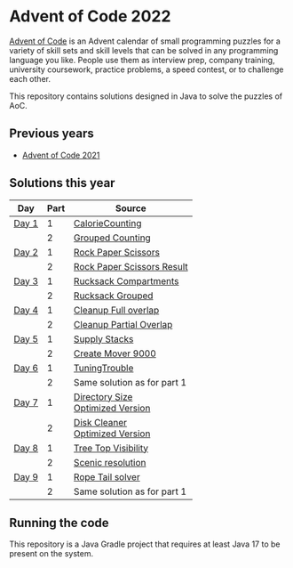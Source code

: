 # Advent of Code 2022

[Advent of Code](https://adventofcode.com/) is an Advent calendar of small programming puzzles for a variety
of skill sets and skill levels that can be solved in any programming language you
like. People use them as interview prep, company training, university coursework,
practice problems, a speed contest, or to challenge each other.

This repository contains solutions designed in Java to solve the puzzles of AoC.

## Previous years

* [Advent of Code 2021](https://github.com/gjong/advent-of-code-2021)

## Solutions this year

| Day                                          | Part | Source                                                                                                                                  |
|----------------------------------------------|------|-----------------------------------------------------------------------------------------------------------------------------------------|
| [Day 1](https://adventofcode.com/2022/day/1) | 1    | [CalorieCounting](./src/main/java/day1/CalorieCounting.java)                                                                            |
|                                              | 2    | [Grouped Counting](./src/main/java/day1/GroupedCounter.java)                                                                            |
| [Day 2](https://adventofcode.com/2022/day/2) | 1    | [Rock Paper Scissors](./src/main/java/day2/RockPaperScissors.java)                                                                      |
|                                              | 2    | [Rock Paper Scissors Result](./src/main/java/day2/RockPaperScissorsResult.java)                                                         |
| [Day 3](https://adventofcode.com/2022/day/3) | 1    | [Rucksack Compartments](./src/main/java/day3/Rucksack.java)                                                                             |
|                                              | 2    | [Rucksack Grouped](./src/main/java/day3/GroupedRucksack.java)                                                                           |
| [Day 4](https://adventofcode.com/2022/day/4) | 1    | [Cleanup Full overlap](./src/main/java/day4/CleanupCampFullOverlap.java)                                                                |
|                                              | 2    | [Cleanup Partial Overlap](./src/main/java/day4/CleanupCampAnyOverlap.java)                                                              |
| [Day 5](https://adventofcode.com/2022/day/5) | 1    | [Supply Stacks](./src/main/java/day5/SupplyStacks.java)                                                                                 |
|                                              | 2    | [Create Mover 9000](./src/main/java/day5/CreateMover9000.java)                                                                          |
| [Day 6](https://adventofcode.com/2022/day/6) | 1    | [TuningTrouble](./src/main/java/day6/TuningTrouble.java)                                                                                |
|                                              | 2    | Same solution as for part 1                                                                                                             |
| [Day 7](https://adventofcode.com/2022/day/7) | 1    | [Directory Size](./src/main/java/day7/DirectoryListing.java)  <br /> [Optimized Version](./src/main/java/day7/optimized/Day7Part1.java) |
|                                              | 2    | [Disk Cleaner](./src/main/java/day7/DiskCleaner.java) <br /> [Optimized Version](./src/main/java/day7/optimized/Day7Part2.java)         |
| [Day 8](https://adventofcode.com/2022/day/8) | 1    | [Tree Top Visibility](./src/main/java/day8/TreeTopVisibility.java)                                                                      |
|                                              | 2    | [Scenic resolution](./src/main/java/day8/ScenicSolver.java)                                                                             |
| [Day 9](https://adventofcode.com/2022/day/9) | 1    | [Rope Tail solver](./src/main/java/day9/RopeSolver.java)                                                                                |
|                                              | 2    | Same solution as for part 1                                                                                                             |

## Running the code

This repository is a Java Gradle project that requires at least Java 17 to be present on the system.
